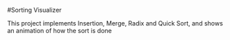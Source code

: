 #Sorting Visualizer

This project implements Insertion, Merge, Radix and Quick Sort, and shows an
animation of how the sort is done
